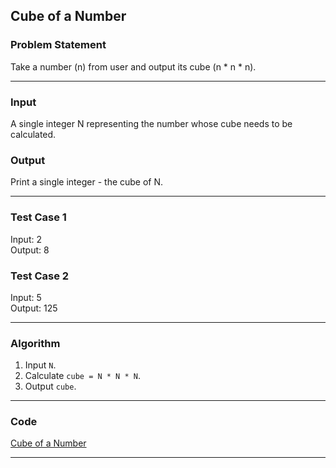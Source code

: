## Cube of a Number

### Problem Statement
Take a number (n) from user and output its cube (n * n * n).

---

### Input
A single integer N representing the number whose cube needs to be calculated.

### Output
Print a single integer - the cube of N.

---

### Test Case 1
Input: 2 <br>
Output: 8 <br>

### Test Case 2
Input: 5 <br>
Output: 125 <br>

---

### Algorithm
1. Input `N`.
2. Calculate `cube = N * N * N`.
3. Output `cube`.

---

### Code

[Cube of a Number](cube_of_number.c)

---